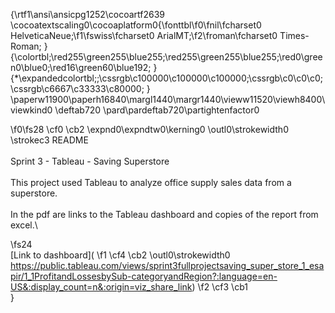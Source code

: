 {\rtf1\ansi\ansicpg1252\cocoartf2639
\cocoatextscaling0\cocoaplatform0{\fonttbl\f0\fnil\fcharset0 HelveticaNeue;\f1\fswiss\fcharset0 ArialMT;\f2\froman\fcharset0 Times-Roman;
}
{\colortbl;\red255\green255\blue255;\red255\green255\blue255;\red0\green0\blue0;\red16\green60\blue192;
}
{\*\expandedcolortbl;;\cssrgb\c100000\c100000\c100000;\cssrgb\c0\c0\c0;\cssrgb\c6667\c33333\c80000;
}
\paperw11900\paperh16840\margl1440\margr1440\vieww11520\viewh8400\viewkind0
\deftab720
\pard\pardeftab720\partightenfactor0

\f0\fs28 \cf0 \cb2 \expnd0\expndtw0\kerning0
\outl0\strokewidth0 \strokec3 README\
\
Sprint 3 - Tableau - Saving Superstore\
\
This project used Tableau to analyze office supply sales data from a superstore.\
\
In the pdf are links to the Tableau dashboard and copies of the report from excel.\

\fs24 \
[Link to dashboard](
\f1 \cf4 \cb2 \outl0\strokewidth0 https://public.tableau.com/views/sprint3fullprojectsaving_super_store_1_esapir/1_1ProfitandLossesbySub-categoryandRegion?:language=en-US&:display_count=n&:origin=viz_share_link) 
\f2 \cf3 \cb1 \
}